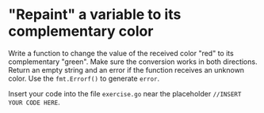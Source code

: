# "Repaint" a variable to its complementary color

Write a function to change the value of the received color "red" to its
complementary "green". Make sure the conversion works in both
directions. Return an empty string and an error if the function receives an unknown color.
Use the `fmt.Errorf()` to generate `error`.

Insert your code into the file `exercise.go` near the placeholder `//INSERT YOUR CODE HERE`.
